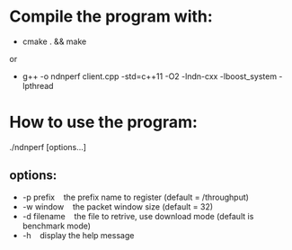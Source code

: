 # Compile the program with:

* cmake . && make

or

* g++ -o ndnperf client.cpp -std=c++11 -O2 -lndn-cxx -lboost_system -lpthread

# How to use the program:

./ndnperf [options...]

## options:
* -p prefix&nbsp;&nbsp;&nbsp;&nbsp;the prefix name to register (default = /throughput)
* -w window&nbsp;&nbsp;&nbsp;&nbsp;the packet window size (default = 32)
* -d filename&nbsp;&nbsp;&nbsp;&nbsp;the file to retrive, use download mode (default is benchmark mode)
* -h&nbsp;&nbsp;&nbsp;&nbsp;display the help message
